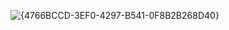 ![{4766BCCD-3EF0-4297-B541-0F8B2B268D40}](https://github.com/user-attachments/assets/fe3a0871-a2e8-485d-8b14-3ff6cdf517a4)
